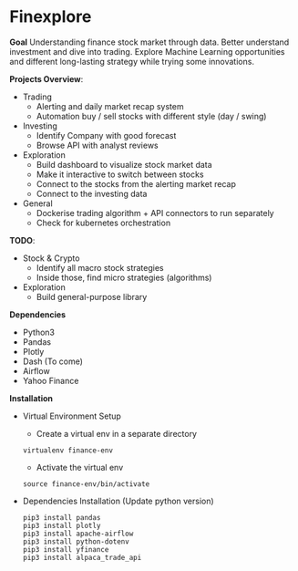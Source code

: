 # Finexplore

**Goal**
Understanding finance stock market through data. Better understand investment and dive into trading. Explore Machine Learning opportunities and different long-lasting strategy while trying some innovations.

**Projects Overview**:
- Trading
    - Alerting and daily market recap system
    - Automation buy / sell stocks with different style (day / swing)
- Investing
    - Identify Company with good forecast
    - Browse API with analyst reviews
- Exploration
    - Build dashboard to visualize stock market data
    - Make it interactive to switch between stocks
    - Connect to the stocks from the alerting market recap
    - Connect to the investing data
- General
    - Dockerise trading algorithm + API connectors to run separately
    - Check for kubernetes orchestration

**TODO**:
- Stock & Crypto
    - Identify all macro stock strategies
    - Inside those, find micro strategies (algorithms)
- Exploration
    - Build general-purpose library 

**Dependencies**
- Python3
- Pandas
- Plotly
- Dash (To come)
- Airflow
- Yahoo Finance

**Installation**
- Virtual Environment Setup
    - Create a virtual env in a separate directory
    ```
    virtualenv finance-env
    ```

    - Activate the virtual env
    ```
    source finance-env/bin/activate
    ```
    
- Dependencies Installation (Update python version)
    ```
    pip3 install pandas
    pip3 install plotly
    pip3 install apache-airflow
    pip3 install python-dotenv
    pip3 install yfinance
    pip3 install alpaca_trade_api
    ```
